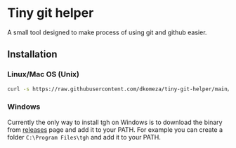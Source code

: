 # Tiny git helper

A small tool designed to make process of using git and github easier.

## Installation

### Linux/Mac OS (Unix)

```bash
curl -s https://raw.githubusercontent.com/dkomeza/tiny-git-helper/main/scripts/install.sh | sh
```

### Windows

Currently the only way to install tgh on Windows is to download the binary from [releases](https://github.com/dkomeza/tiny-git-helper/releases) page and add it to your PATH.
For example you can create a folder `C:\Program Files\tgh` and add it to your PATH.
